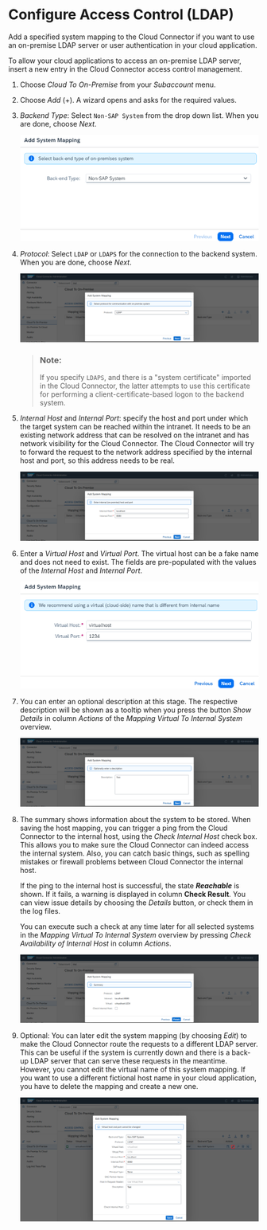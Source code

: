 <!-- loioe4ba9b3aad764b38b9c253fdbcfde713 -->

# Configure Access Control \(LDAP\)

Add a specified system mapping to the Cloud Connector if you want to use an on-premise LDAP server or user authentication in your cloud application.



To allow your cloud applications to access an on-premise LDAP server, insert a new entry in the Cloud Connector access control management.

1.  Choose *Cloud To On-Premise* from your *Subaccount* menu.
2.  Choose *Add* \(+\). A wizard opens and asks for the required values.
3.  *Backend Type*: Select `Non-SAP System` from the drop down list. When you are done, choose *Next*.

    ![](images/SCC_CS_AccessControlTCP_1_034ceaa.png)

4.  *Protocol*: Select `LDAP` or `LDAPS` for the connection to the backend system. When you are done, choose *Next*.

    ![](images/SCC_CS_AccessControlLDAP_-_SystemParameters_Protocol_ea48b4a.png)

    > ### Note:  
    > If you specify `LDAPS`, and there is a "system certificate" imported in the Cloud Connector, the latter attempts to use this certificate for performing a client-certificate-based logon to the backend system.

5.  *Internal Host* and *Internal Port*: specify the host and port under which the target system can be reached within the intranet. It needs to be an existing network address that can be resolved on the intranet and has network visibility for the Cloud Connector. The Cloud Connector will try to forward the request to the network address specified by the internal host and port, so this address needs to be real.

    ![](images/SCC_CS_AccessControlLDAP_-_SystemParameters_InternalHost_13817e0.png)

6.  Enter a *Virtual Host* and *Virtual Port*. The virtual host can be a fake name and does not need to exist. The fields are pre-populated with the values of the *Internal Host* and *Internal Port*.

    ![](images/SCC_CS_AccessControlTCP_5_b8b5393.png)

7.  You can enter an optional description at this stage. The respective description will be shown as a tooltip when you press the button *Show Details* in column *Actions* of the *Mapping Virtual To Internal System* overview.

    ![](images/SCC_CS_AccessControlLDAP_-_SystemParameters_Description_a333556.png)

8.  The summary shows information about the system to be stored. When saving the host mapping, you can trigger a ping from the Cloud Connector to the internal host, using the *Check Internal Host* check box. This allows you to make sure the Cloud Connector can indeed access the internal system. Also, you can catch basic things, such as spelling mistakes or firewall problems between Cloud Connector the internal host.

    If the ping to the internal host is successful, the state ***Reachable*** is shown. If it fails, a warning is displayed in column **Check Result**. You can view issue details by choosing the *Details* button, or check them in the log files.

    You can execute such a check at any time later for all selected systems in the *Mapping Virtual To Internal System* overview by pressing *Check Availability of Internal Host* in column *Actions*.

    ![](images/SCC_CS_AccessControlLDAP_-_SystemParameters_Summary_785151c.png)

9.  Optional: You can later edit the system mapping \(by choosing *Edit*\) to make the Cloud Connector route the requests to a different LDAP server. This can be useful if the system is currently down and there is a back-up LDAP server that can serve these requests in the meantime. However, you cannot edit the virtual name of this system mapping. If you want to use a different fictional host name in your cloud application, you have to delete the mapping and create a new one.

    ![](images/SCC_CS_AccessControlLDAP_-_SystemParameters_Edit_5fe209c.png)


